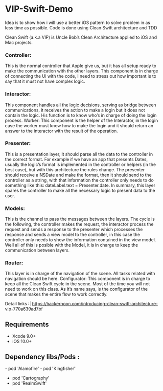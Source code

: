 # VIP-Swift-Demo

Idea is to show how i will use a better iOS pattern to solve  problem in as less time as possible.
Code is done using Clean Swift architecture and TDD

Clean Swift (a.k.a VIP) is Uncle Bob’s Clean Architecture applied to iOS and Mac projects.

### Controller:
This is the normal controller that Apple give us, but it has all setup ready to make the communication with the other layers. This component is in charge of connecting the UI with the code, I need to stress out how important is to say that it must not have complex logic.

### Interactor:
This component handles all the logic decisions, serving as bridge between communications, it receives the action to make a login but it does not contain the logic. His function is to know who’s in charge of doing the login process.
Worker: This component is the helper of the Interactor, in the login case the worker must know how to make the login and it should return an answer to the interactor with the result of the operation.

### Presenter:
This is a presentation layer, it should parse all the data to the controller in the correct format. For example if we have an app that presents Dates, usually the logic’s format is implemented in the controller or helpers (in the best case), but with this architecture the rules change. The presenter should receive a NSDate and make the format, then it should send to the controller as a string, with that information the controller only needs to do something like this: dateLabel.text = Presenter.date. In summary, this layer spares the controller to make all the necessary logic to present data to the user.

### Models: 
This is the channel to pass the messages between the layers. The cycle is the following, the controller makes the request, the interactor process the request and sends a response to the presenter which processes the response and sends a view model to the controller, in this case the controller only needs to show the information contained in the view model. Well all of this is posible with the Model, it is in charge to keep the communication between layers.

### Router:
This layer is in charge of the navigation of the scene. All tasks related with navigation should be here.
Configurator: This component is in charge to keep all the Clean Swift cycle in the scene. Most of the time you will not need to work on this class. As it’s name says, is the configurator of the scene that makes the entire flow to work correctly.

Detail links :|
https://hackernoon.com/introducing-clean-swift-architecture-vip-770a639ad7bf


## Requirements

- Xcode 9.0+
- iOS 10.0+


## Dependency libs/Pods :

- pod 'Alamofire'
- pod 'Kingfisher'
- pod 'Cartography'
- pod 'RealmSwift'
   


